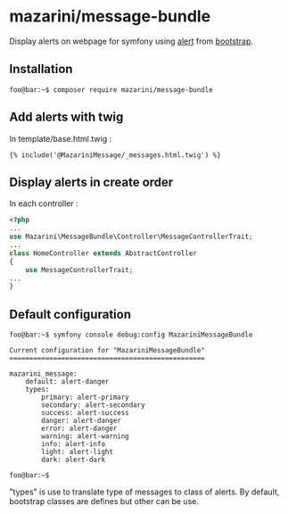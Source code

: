 
# mazarini/message-bundle
Display alerts on webpage for symfony using [alert](https://getbootstrap.com/docs/5.3/components/alerts/) from [bootstrap](https://getbootstrap.com/).
## Installation
```console
foo@bar:~$ composer require mazarini/message-bundle
```
## Add alerts with twig
In template/base.html.twig :
```twig
{% include('@MazariniMessage/_messages.html.twig') %}
```
## Display alerts in create order
In each controller :
```php
<?php
...
use Mazarini\MessageBundle\Controller\MessageControllerTrait;
...
class HomeController extends AbstractController
{
    use MessageControllerTrait;
...
}
```
## Default configuration
```console
foo@bar:~$ symfony console debug:config MazariniMessageBundle

Current configuration for "MazariniMessageBundle"
=================================================

mazarini_message:
    default: alert-danger
    types:
        primary: alert-primary
        secondary: alert-secondary
        success: alert-success
        danger: alert-danger
        error: alert-danger
        warning: alert-warning
        info: alert-info
        light: alert-light
        dark: alert-dark

foo@bar:~$
```
"types" is use to translate type of messages to class of alerts. By default, bootstrap classes are defines but other can be use.
